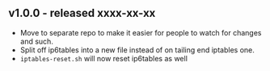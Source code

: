 ## v1.0.0 - released xxxx-xx-xx

* Move to separate repo to make it easier for people to watch for changes and such.
* Split off ip6tables into a new file instead of on tailing end iptables one.
* `iptables-reset.sh` will now reset ip6tables as well
